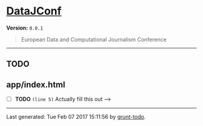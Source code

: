 # [DataJConf]( https://github.com/martinjc/datajconf.git.git#readme )

**Version:** `0.0.1`

> European Data and Computational Journalism Conference

* * *

## TODO

## app/index.html

-  [ ] **TODO** `(line 5)`  Actually fill this out -->


* * *

Last generated: Tue Feb 07 2017 15:11:56 by [grunt-todo](https://github.com/leny/grunt-todo).
